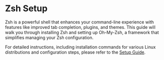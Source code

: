 # Zsh Setup

Zsh is a powerful shell that enhances your command-line experience with features like improved tab completion, plugins, and themes. This guide will walk you through installing Zsh and setting up Oh-My-Zsh, a framework that simplifies managing your Zsh configuration.

For detailed instructions, including installation commands for various Linux distributions and configuration steps, please refer to the [Setup Guide](Setup.MD).

